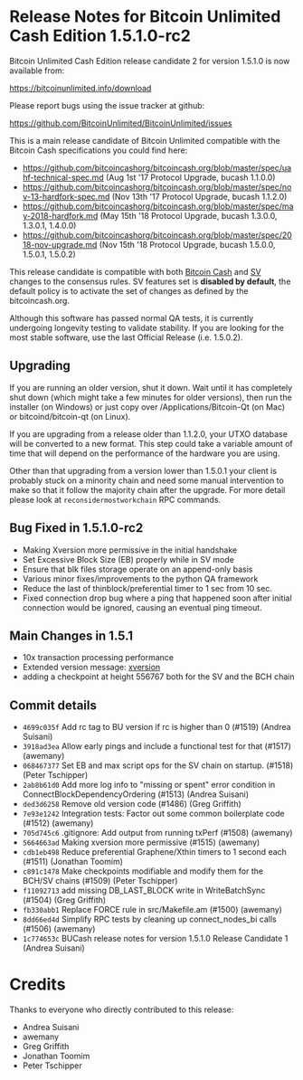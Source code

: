 Release Notes for Bitcoin Unlimited Cash Edition 1.5.1.0-rc2
=========================================================

Bitcoin Unlimited Cash Edition release candidate 2 for version 1.5.1.0 is now available from:

  <https://bitcoinunlimited.info/download>

Please report bugs using the issue tracker at github:

  <https://github.com/BitcoinUnlimited/BitcoinUnlimited/issues>

This is a main release candidate of Bitcoin Unlimited compatible
with the Bitcoin Cash specifications you could find here:

- https://github.com/bitcoincashorg/bitcoincash.org/blob/master/spec/uahf-technical-spec.md (Aug 1st '17 Protocol Upgrade, bucash 1.1.0.0)
- https://github.com/bitcoincashorg/bitcoincash.org/blob/master/spec/nov-13-hardfork-spec.md (Nov 13th '17 Protocol Upgrade, bucash 1.1.2.0)
- https://github.com/bitcoincashorg/bitcoincash.org/blob/master/spec/may-2018-hardfork.md (May 15th '18 Protocol Upgrade, bucash 1.3.0.0, 1.3.0.1, 1.4.0.0)
- https://github.com/bitcoincashorg/bitcoincash.org/blob/master/spec/2018-nov-upgrade.md (Nov 15th '18 Protocol Upgrade, bucash 1.5.0.0, 1.5.0.1, 1.5.0.2)

This release candidate is compatible with both [Bitcoin Cash](https://github.com/bitcoincashorg/bitcoincash.org/blob/master/spec/2018-nov-upgrade.md) and [SV](https://github.com/bitcoin-sv/bitcoin-sv/blob/master/doc/release-notes.md) changes to the consensus rules.
SV features set is **disabled by default**, the default policy is to activate the set of changes as defined by the bitcoincash.org.

Although this software has passed normal QA tests, it is currently undergoing longevity testing to validate stability.  If you are looking for the most stable software, use the last Official Release (i.e. 1.5.0.2).

Upgrading
---------

If you are running an older version, shut it down. Wait until it has completely
shut down (which might take a few minutes for older versions), then run the
installer (on Windows) or just copy over /Applications/Bitcoin-Qt (on Mac) or
bitcoind/bitcoin-qt (on Linux).

If you are upgrading from a release older than 1.1.2.0, your UTXO database will be converted
to a new format. This step could take a variable amount of time that will depend
on the performance of the hardware you are using.

Other than that upgrading from a version lower than 1.5.0.1 your client is probably stuck
on a minority chain and need some manual intervention to make so that it follow the majority
chain after the upgrade. For more detail please look at `reconsidermostworkchain` RPC commands.

Bug Fixed in 1.5.1.0-rc2
------------------------

- Making Xversion more permissive in the initial handshake
- Set Excessive Block Size (EB) properly while in SV mode
- Ensure that blk files storage operate on an append-only basis
- Various minor fixes/improvements to the python QA framework
- Reduce the last of thinblock/preferential timer to 1 sec from 10 sec.
- Fixed connection drop bug where a ping that happened soon after initial connection would be ignored, causing an eventual ping timeout.

Main Changes in 1.5.1
---------------------

- 10x transaction processing performance
- Extended version message: [xversion](https://github.com/BitcoinUnlimited/BitcoinUnlimited/blob/release/doc/xversionmessage.md)
- adding a checkpoint at height 556767 both for the SV and the BCH chain

Commit details
-------

- `4699c035f` Add rc tag to BU version if rc is higher than 0 (#1519) (Andrea Suisani)
- `3918ad3ea` Allow early pings and include a functional test for that (#1517) (awemany)
- `068467377` Set EB and max script ops for the SV chain on startup. (#1518) (Peter Tschipper)
- `2ab8b61d0` Add more log info to "missing or spent" error condition in ConnectBlockDependencyOrdering (#1513) (Andrea Suisani)
- `ded3d6258` Remove old version code (#1486) (Greg Griffith)
- `7e93e1242` Integration tests: Factor out some common boilerplate code (#1512) (awemany)
- `705d745c6` .gitignore: Add output from running txPerf (#1508) (awemany)
- `5664663ad` Making xversion more permissive (#1515) (awemany)
- `cdb1eb498` Reduce preferential Graphene/Xthin timers to 1 second each (#1511) (Jonathan Toomim)
- `c891c1478` Make checkpoints modifiable and modify them for the BCH/SV chains (#1509) (Peter Tschipper)
- `f11092713` add missing DB_LAST_BLOCK write in WriteBatchSync (#1504) (Greg Griffith)
- `fb330abb1` Replace FORCE rule in src/Makefile.am (#1500) (awemany)
- `8dd66ed4d` Simplify RPC tests by cleaning up connect_nodes_bi calls (#1506) (awemany)
- `1c774653c` BUCash release notes for version 1.5.1.0 Release Candidate 1 (Andrea Suisani)

Credits
=======

Thanks to everyone who directly contributed to this release:

- Andrea Suisani
- awemany
- Greg Griffith
- Jonathan Toomim
- Peter Tschipper
